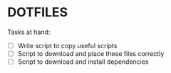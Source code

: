 # DOTFILES

Tasks at hand:

- [ ] Write script to copy useful scripts 
- [ ] Script to download and place these files correctly
- [ ] Script to download and install dependencies

